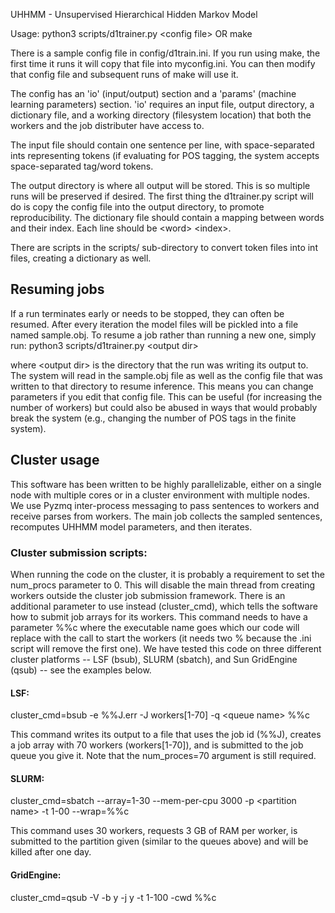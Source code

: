 UHHMM - Unsupervised Hierarchical Hidden Markov Model

Usage:
python3 scripts/d1trainer.py &lt;config file&gt;
OR
make


There is a sample config file in config/d1train.ini. If you run using make, the first time it runs it will copy that file into myconfig.ini. You can then modify that config file and subsequent runs of make will use it.

The config has an 'io' (input/output) section and a 'params' (machine learning parameters) section. 'io' requires an input file, output directory, a dictionary file, and a working directory (filesystem location) that both the workers and the job distributer have access to.

The input file should contain one sentence per line, with space-separated ints representing tokens (if evaluating for POS tagging, the system accepts space-separated tag/word tokens.

The output directory is where all output will be stored. This is so multiple runs will be preserved if desired. The first thing the d1trainer.py script will do is copy the config file into the output directory, to promote reproducibility.
The dictionary file should contain a mapping between words and their index. Each line should be &lt;word&gt; &lt;index&gt;.

There are scripts in the scripts/ sub-directory to convert token files into int files, creating a dictionary as well.

## Resuming jobs
If a run terminates early or needs to be stopped, they can often be resumed. After every iteration the model files will be pickled into a file named sample.obj. To resume a job rather than running a new one, simply run:
python3 scripts/d1trainer.py &lt;output dir&gt;

where &lt;output dir&gt; is the directory that the run was writing its output to. The system will read in the sample.obj file as well as the config file that was written to that directory to resume inference. This means you can change parameters if you edit that config file. This can be useful (for increasing the number of workers) but could also be abused in ways that would probably break the system (e.g., changing the number of POS tags in the finite system).

## Cluster usage
This software has been written to be highly parallelizable, either on a single node with multiple cores or in a cluster environment with multiple nodes. We use Pyzmq inter-process messaging to pass sentences to workers and receive parses from workers. The main job collects the sampled sentences, recomputes UHHMM model parameters, and then iterates.

### Cluster submission scripts:
When running the code on the cluster, it is probably a requirement to set the num_procs parameter to 0. This will disable the main thread from creating workers outside the cluster job submission framework. There is an additional parameter to use instead (cluster_cmd), which tells the software how to submit job arrays for its workers. This command needs to have a parameter %%c where the executable name goes which our code will replace with the call to start the workers (it needs two % because the .ini script will remove the first one). We have tested this code on three different cluster platforms -- LSF (bsub), SLURM (sbatch), and Sun GridEngine (qsub) -- see the examples below.

#### LSF:
cluster_cmd=bsub -e %%J.err -J workers[1-70] -q &lt;queue name&gt; %%c

This command writes its output to a file that uses the job id (%%J), creates a job array with 70 workers (workers[1-70]), and is submitted to the job queue you give it. Note that the num_proces=70 argument is still required.

#### SLURM:
cluster_cmd=sbatch --array=1-30 --mem-per-cpu 3000 -p &lt;partition name&gt; -t 1-00 --wrap=%%c

This command uses 30 workers, requests 3 GB of RAM per worker, is submitted to the partition given (similar to the queues above) and will be killed after one day. 

#### GridEngine:
cluster_cmd=qsub -V -b y -j y -t 1-100 -cwd %%c
